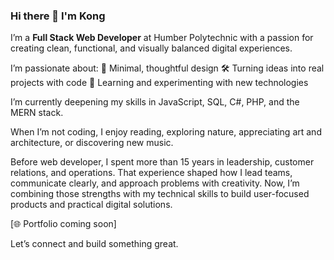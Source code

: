 ### Hi there 👋 I'm Kong

I’m a **Full Stack Web Developer** at Humber Polytechnic with a passion for creating clean, functional, and visually balanced digital experiences.

I’m passionate about:
🎨 Minimal, thoughtful design
🛠️ Turning ideas into real projects with code
🌱 Learning and experimenting with new technologies

I’m currently deepening my skills in JavaScript, SQL, C#, PHP, and the MERN stack.

When I’m not coding, I enjoy reading, exploring nature, appreciating art and architecture, or discovering new music.

Before web developer, I spent more than 15 years in leadership, customer relations, and operations. That experience shaped how I lead teams, communicate clearly, and approach problems with creativity. Now, I’m combining those strengths with my technical skills to build user-focused products and practical digital solutions.

[🌐 Portfolio coming soon]

Let’s connect and build something great.
